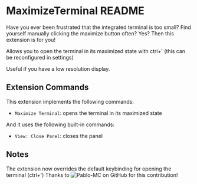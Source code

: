 # MaximizeTerminal README

Have you ever been frustrated that the integrated terminal is too small? Find yourself manually clicking the maximize button often? Yes? Then this extension is for you! 

Allows you to open the terminal in its maximized state with ctrl+' (this can be reconfigured in settings)

Useful if you have a low resolution display.

## Extension Commands

This extension implements the following commands:

* `Maximize Terminal`: opens the terminal in its maximized state

And it uses the following built-in commands:

* `View: Close Panel`: closes the panel

## Notes

The extension now overrides the default keybinding for opening the terminal (ctrl+')
Thanks to ![Pablo-MC](https://github.com/Pablo-MC) on GitHub for this contribution!